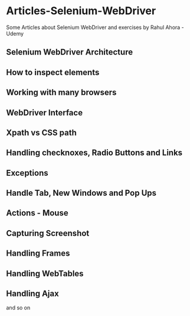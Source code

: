 # Articles-Selenium-WebDriver
Some Articles about Selenium WebDriver and exercises by Rahul Ahora - Udemy

## Selenium WebDriver Architecture
## How to inspect elements
## Working with many browsers
## WebDriver Interface
## Xpath vs CSS path
## Handling checknoxes, Radio Buttons and Links
## Exceptions
## Handle Tab, New Windows and Pop Ups
## Actions - Mouse
## Capturing Screenshot
## Handling Frames
## Handling WebTables
## Handling Ajax
and so on

